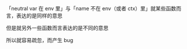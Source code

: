 「neutral var 在 env 里」与「name 不在 env（或者 ctx）里」就某些函数而言，表达的是同样的意思

但是就另外一些函数而言表达的是不同的意思

所以就容易疏忽，而产生 bug
